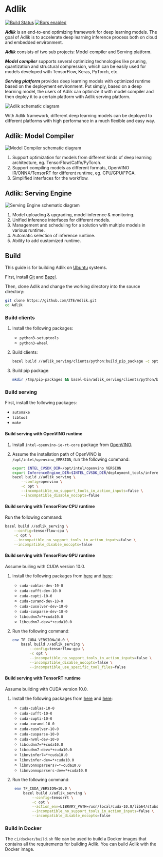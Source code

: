 # Adlik

[![Build Status](https://dev.azure.com/Adlik/GitHub/_apis/build/status/Adlik.Adlik?branchName=master)](https://dev.azure.com/Adlik/GitHub/_build/latest?definitionId=1&branchName=master)
[![Bors enabled](https://bors.tech/images/badge_small.svg)](https://app.bors.tech/repositories/20625)

***Adlik*** is an end-to-end optimizing framework for deep learning models. The goal of Adlik is to accelerate deep
learning inference process both on cloud and embedded environment.

***Adlik*** consists of two sub projects: Model compiler and Serving platform.

***Model compiler*** supports several optimizing technologies like pruning, quantization and structural compression,
which can be easily used for models developed with TensorFlow, Keras, PyTorch, etc.

***Serving platform*** provides deep learning models with optimized runtime based on the deployment environment. Put
simply, based on a deep learning model, the users of Adlik can optimize it with model compiler and then deploy it to a
certain platform with Adlik serving platform.

![Adlik schematic diagram](resources/adlik.png)

With Adlik framework, different deep learning models can be deployed to different platforms with high performance in a
much flexible and easy way.

## Adlik: Model Compiler

![Model Compiler schematic diagram](resources/model-compiler.png)

1. Support optimization for models from different kinds of deep learning architecture, eg. TensorFlow/Caffe/PyTorch.
2. Support compiling models as different formats, OpenVINO IR/ONNX/TensorRT for different runtime, eg. CPU/GPU/FPGA.
3. Simplified interfaces for the workflow.

## Adlik: Serving Engine

![Serving Engine schematic diagram](resources/serving-engine.png)

1. Model uploading & upgrading, model inference & monitoring.
2. Unified inference interfaces for different models.
3. Management and scheduling for a solution with multiple models in various runtime.
4. Automatic selection of inference runtime.
5. Ability to add customized runtime.

## Build

This guide is for building Adlik on [Ubuntu](https://ubuntu.com) systems.

First, install [Git](https://git-scm.com/download) and [Bazel](https://docs.bazel.build/install.html).

Then, clone Adlik and change the working directory into the source directory:

```sh
git clone https://github.com/ZTE/Adlik.git
cd Adlik
```

### Build clients

1. Install the following packages:
   - `python3-setuptools`
   - `python3-wheel`
2. Build clients:

   ```sh
   bazel build //adlik_serving/clients/python:build_pip_package -c opt --incompatible_no_support_tools_in_action_inputs=false
   ```

3. Build pip package:

   ```sh
   mkdir /tmp/pip-packages && bazel-bin/adlik_serving/clients/python/build_pip_package /tmp/pip-packages
   ```

### Build serving

First, install the following packages:

- `automake`
- `libtool`
- `make`

#### Build serving with OpenVINO runtime

1. Install `intel-openvino-ie-rt-core` package from
   [OpenVINO](https://docs.openvinotoolkit.org/latest/_docs_install_guides_installing_openvino_apt.html).
2. Assume the installation path of OpenVINO is `/opt/intel/openvino_VERSION`, run the following command:

   ```sh
   export INTEL_CVSDK_DIR=/opt/intel/openvino_VERSION
   export InferenceEngine_DIR=$INTEL_CVSDK_DIR/deployment_tools/inference_engine/share
   bazel build //adlik_serving \
       --config=openvino \
       -c opt \
       --incompatible_no_support_tools_in_action_inputs=false \
       --incompatible_disable_nocopts=false
   ```

#### Build serving with TensorFlow CPU runtime

Run the following command:

```sh
bazel build //adlik_serving \
    --config=tensorflow-cpu \
    -c opt \
    --incompatible_no_support_tools_in_action_inputs=false \
    --incompatible_disable_nocopts=false
```

#### Build serving with TensorFlow GPU runtime

Assume builing with CUDA version 10.0.

1. Install the following packages from
   [here](https://docs.nvidia.com/cuda/cuda-installation-guide-linux/index.html#ubuntu-installation) and
   [here](https://docs.nvidia.com/deeplearning/sdk/cudnn-install/index.html#ubuntu-network-installation):

   - `cuda-cublas-dev-10-0`
   - `cuda-cufft-dev-10-0`
   - `cuda-cupti-10-0`
   - `cuda-curand-dev-10-0`
   - `cuda-cusolver-dev-10-0`
   - `cuda-cusparse-dev-10-0`
   - `libcudnn7=*+cuda10.0`
   - `libcudnn7-dev=*+cuda10.0`
2. Run the following command:

   ```sh
   env TF_CUDA_VERSION=10.0 \
       bazel build //adlik_serving \
           --config=tensorflow-gpu \
           -c opt \
           --incompatible_no_support_tools_in_action_inputs=false \
           --incompatible_disable_nocopts=false \
           --incompatible_use_specific_tool_files=false
   ```

#### Build serving with TensorRT runtime

Assume building with CUDA version 10.0.

1. Install the following packages from
   [here](https://docs.nvidia.com/cuda/cuda-installation-guide-linux/index.html#ubuntu-installation) and
   [here](https://docs.nvidia.com/deeplearning/sdk/cudnn-install/index.html#ubuntu-network-installation):

   - `cuda-cublas-10-0`
   - `cuda-cufft-10-0`
   - `cuda-cupti-10-0`
   - `cuda-curand-10-0`
   - `cuda-cusolver-10-0`
   - `cuda-cusparse-10-0`
   - `cuda-nvml-dev-10-0`
   - `libcudnn7=*+cuda10.0`
   - `libcudnn7-dev=*+cuda10.0`
   - `libnvinfer7=*+cuda10.0`
   - `libnvinfer-dev=*+cuda10.0`
   - `libnvonnxparsers7=*+cuda10.0`
   - `libnvonnxparsers-dev=*+cuda10.0`
2. Run the following command:

   ```sh
    env TF_CUDA_VERSION=10.0 \
        bazel build //adlik_serving \
            --config=tensorrt \
            -c opt \
            --action_env=LIBRARY_PATH=/usr/local/cuda-10.0/lib64/stubs \
            --incompatible_no_support_tools_in_action_inputs=false \
            --incompatible_disable_nocopts=false
   ```

### Build in Docker

The `ci/docker/build.sh` file can be used to build a Docker images that contains all the requirements for building
Adlik. You can build Adlik with the Docker image.
